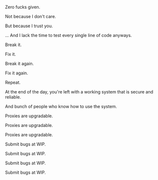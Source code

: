 Zero fucks given.

Not because I don't care.

But because I trust you.

... And I lack the time to test every single line of code anyways.

Break it.

Fix it.

Break it again.

Fix it again.

Repeat.

At the end of the day, you're left with a working system that is secure and reliable.

And bunch of people who know how to use the system.

Proxies are upgradable.

Proxies are upgradable.

Proxies are upgradable.


Submit bugs at WIP.

Submit bugs at WIP.

Submit bugs at WIP.

Submit bugs at WIP.
